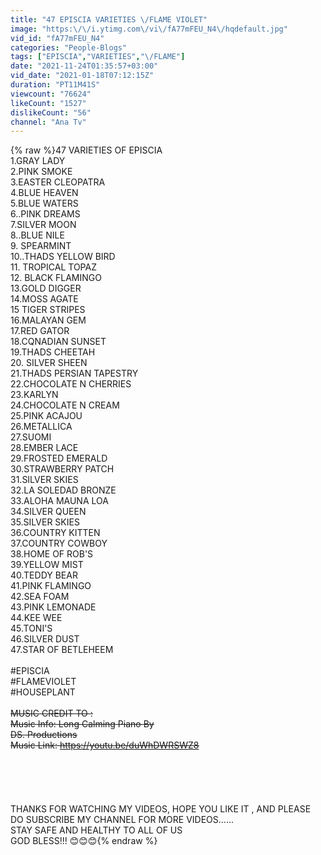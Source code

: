 ```yaml
---
title: "47 EPISCIA VARIETIES \/FLAME VIOLET"
image: "https:\/\/i.ytimg.com\/vi\/fA77mFEU_N4\/hqdefault.jpg"
vid_id: "fA77mFEU_N4"
categories: "People-Blogs"
tags: ["EPISCIA","VARIETIES","\/FLAME"]
date: "2021-11-24T01:35:57+03:00"
vid_date: "2021-01-18T07:12:15Z"
duration: "PT11M41S"
viewcount: "76624"
likeCount: "1527"
dislikeCount: "56"
channel: "Ana Tv"
---
```

{% raw %}47 VARIETIES OF EPISCIA<br />1.GRAY LADY<br />2.PINK SMOKE<br />3.EASTER CLEOPATRA<br />4.BLUE HEAVEN<br />5.BLUE WATERS<br />6..PINK DREAMS<br />7.SILVER MOON<br />8..BLUE NILE<br />9. SPEARMINT<br />10..THADS YELLOW BIRD<br />11. TROPICAL TOPAZ<br />12. BLACK FLAMINGO<br />13.GOLD DIGGER<br />14.MOSS AGATE<br />15 TIGER STRIPES<br />16.MALAYAN GEM<br />17.RED GATOR<br />18.CQNADIAN SUNSET<br />19.THADS CHEETAH<br />20. SILVER SHEEN<br />21.THADS PERSIAN TAPESTRY<br />22.CHOCOLATE N CHERRIES<br />23.KARLYN<br />24.CHOCOLATE N CREAM<br />25.PINK ACAJOU<br />26.METALLICA<br />27.SUOMI<br />28.EMBER LACE <br />29.FROSTED EMERALD<br />30.STRAWBERRY PATCH<br />31.SILVER SKIES<br />32.LA SOLEDAD BRONZE<br />33.ALOHA MAUNA LOA<br />34.SILVER QUEEN<br />35.SILVER SKIES<br />36.COUNTRY KITTEN<br />37.COUNTRY COWBOY<br />38.HOME OF ROB'S<br />39.YELLOW MIST<br />40.TEDDY BEAR<br />41.PINK FLAMINGO<br />42.SEA FOAM<br />43.PINK LEMONADE<br />44.KEE WEE<br />45.TONI'S<br />46.SILVER DUST<br />47.STAR OF BETLEHEEM<br /><br />#EPISCIA<br />#FLAMEVIOLET<br />#HOUSEPLANT<br />~~~~~~~~~~~~~~~~~~~~~~~~~~~~~~<br />MUSIC  CREDIT TO :<br />Music Info: Long Calming Piano By  <br />DS. Productions<br />Music Link: <a rel="nofollow" target="blank" href="https://youtu.be/duWhDWRSWZ8">https://youtu.be/duWhDWRSWZ8</a><br /><br /><br />~~~~~~~~~~~~~~~~~~~~~~~~~~~~~~<br /><br /><br />THANKS FOR WATCHING MY VIDEOS, HOPE YOU LIKE IT , AND PLEASE DO SUBSCRIBE  MY CHANNEL FOR MORE VIDEOS......<br />STAY SAFE AND HEALTHY TO ALL OF US<br />GOD BLESS!!! 😊😊😊{% endraw %}
